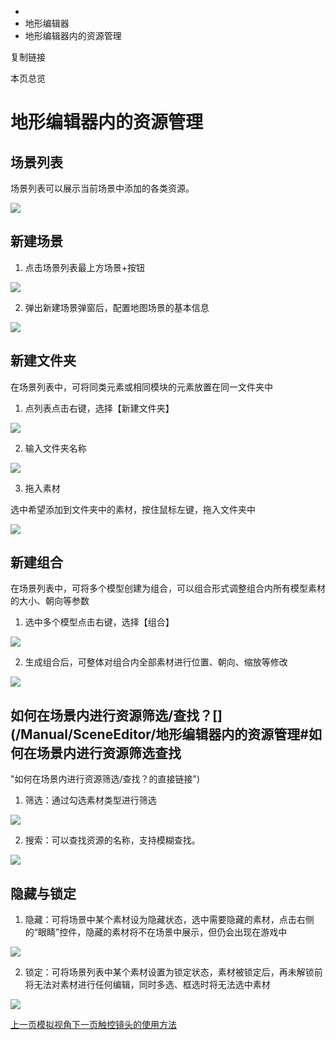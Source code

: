  * [](/)
  * 地形编辑器
  * 地形编辑器内的资源管理

复制链接

本页总览

# 地形编辑器内的资源管理

## 场景列表[​](/Manual/SceneEditor/地形编辑器内的资源管理#场景列表 "场景列表的直接链接")

场景列表可以展示当前场景中添加的各类资源。

![](https://doc.sce.xd.com/assets/images/场景列表-e9a822ace8594bb962b04f8da3bba807.png)

## 新建场景[​](/Manual/SceneEditor/地形编辑器内的资源管理#新建场景 "新建场景的直接链接")

  1. 点击场景列表最上方场景+按钮

![](https://doc.sce.xd.com/assets/images/新建场景-39b864e2de051ce8df3fcbc623b8d0d4.png)

  2. 弹出新建场景弹窗后，配置地图场景的基本信息

![](https://doc.sce.xd.com/assets/images/场景基础信息-7b5b374a6902aa960e20c231462c4726.png)

## 新建文件夹[​](/Manual/SceneEditor/地形编辑器内的资源管理#新建文件夹 "新建文件夹的直接链接")

在场景列表中，可将同类元素或相同模块的元素放置在同一文件夹中

  1. 点列表点击右键，选择【新建文件夹】

![](https://doc.sce.xd.com/assets/images/新建文件夹-14ad18a752040cd523fc87398308e28d.png)

  2. 输入文件夹名称

![](https://doc.sce.xd.com/assets/images/文件夹名称-3287d61314a2db6655176a338aa141d6.png)

  3. 拖入素材

选中希望添加到文件夹中的素材，按住鼠标左键，拖入文件夹中

![](https://doc.sce.xd.com/assets/images/拖入文件夹-5d90dd0886419f1654f71f1a11f487d8.png)

## 新建组合[​](/Manual/SceneEditor/地形编辑器内的资源管理#新建组合 "新建组合的直接链接")

在场景列表中，可将多个模型创建为组合，可以组合形式调整组合内所有模型素材的大小、朝向等参数

  1. 选中多个模型点击右键，选择【组合】

![](https://doc.sce.xd.com/assets/images/新建组合-862b71918764353ed517595b5755f838.png)

  2. 生成组合后，可整体对组合内全部素材进行位置、朝向、缩放等修改

![](https://doc.sce.xd.com/assets/images/修改组合-34cb9271baaf66314b0f0211ca1c8af8.png)

## 如何在场景内进行资源筛选/查找？[​](/Manual/SceneEditor/地形编辑器内的资源管理#如何在场景内进行资源筛选查找
"如何在场景内进行资源筛选/查找？的直接链接")

  1. 筛选：通过勾选素材类型进行筛选

![](https://doc.sce.xd.com/assets/images/筛选-0fac3bc9988304309a7c6e5f51e48b75.png)

  2. 搜索：可以查找资源的名称，支持模糊查找。

![](https://doc.sce.xd.com/assets/images/搜索-147bc78dafd47ccf4a8d45e27e9b5764.png)

## 隐藏与锁定[​](/Manual/SceneEditor/地形编辑器内的资源管理#隐藏与锁定 "隐藏与锁定的直接链接")

  1. 隐藏：可将场景中某个素材设为隐藏状态，选中需要隐藏的素材，点击右侧的“眼睛”控件，隐藏的素材将不在场景中展示，但仍会出现在游戏中

![](https://doc.sce.xd.com/assets/images/隐藏-f8a3a3449f317bd282732be45a2518c4.png)

  2. 锁定：可将场景列表中某个素材设置为锁定状态，素材被锁定后，再未解锁前将无法对素材进行任何编辑，同时多选、框选时将无法选中素材

![](https://doc.sce.xd.com/assets/images/锁定-0d9633a3bc4919a40e9e26bec12565a4.png)

[上一页模拟视角](/Manual/SceneEditor/模拟视角)[下一页触控镜头的使用方法](/Manual/SceneEditor/触控镜头的使用方法)



